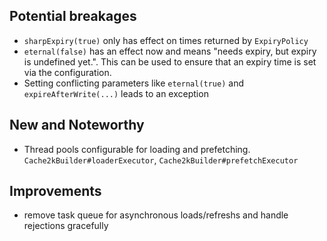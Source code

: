 


## Potential breakages

- `sharpExpiry(true)` only has effect on times returned by `ExpiryPolicy` 
- `eternal(false)` has an effect now and means "needs expiry, but expiry is undefined yet.".
   This can be used to ensure that an expiry time is set via the configuration.
- Setting conflicting parameters like `eternal(true)` and `expireAfterWrite(...)` leads to an exception

## New and Noteworthy

- Thread pools configurable for loading and prefetching. `Cache2kBuilder#loaderExecutor`, `Cache2kBuilder#prefetchExecutor`

## Improvements

- remove task queue for asynchronous loads/refreshs and handle rejections gracefully
